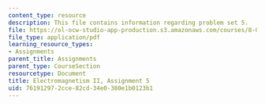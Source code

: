 ```yaml
---
content_type: resource
description: This file contains information regarding problem set 5.
file: https://ol-ocw-studio-app-production.s3.amazonaws.com/courses/8-07-electromagnetism-ii-fall-2012/761912972cce82cd34e0380e1b0123b1_MIT8_07F12_pset05.pdf
file_type: application/pdf
learning_resource_types:
- Assignments
parent_title: Assignments
parent_type: CourseSection
resourcetype: Document
title: Electromagnetism II, Assignment 5
uid: 76191297-2cce-82cd-34e0-380e1b0123b1
---
```

